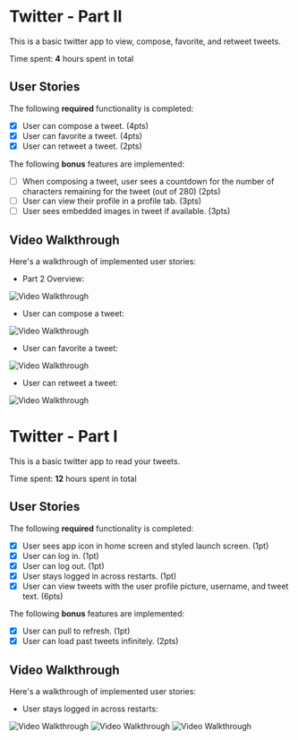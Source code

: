 # Twitter - Part II

This is a basic twitter app to view, compose, favorite, and retweet tweets.

Time spent: **4** hours spent in total

## User Stories

The following **required** functionality is completed:

- [x] User can compose a tweet. (4pts)
- [x] User can favorite a tweet. (4pts)
- [x] User can retweet a tweet. (2pts)

The following **bonus** features are implemented:

- [ ] When composing a tweet, user sees a countdown for the number of characters remaining for the tweet (out of 280) (2pts)
- [ ] User can view their profile in a profile tab. (3pts)
- [ ] User sees embedded images in tweet if available. (3pts)

## Video Walkthrough

Here's a walkthrough of implemented user stories:
* Part 2 Overview: 
<img src='http://g.recordit.co/V0QtvlYOyf.gif' title='Video Walkthrough' width='' alt='Video Walkthrough' />

* User can compose a tweet: 
<img src='http://g.recordit.co/V0QtvlYOyf.gif' title='Video Walkthrough' width='' alt='Video Walkthrough' />

* User can favorite a tweet:
<img src='http://g.recordit.co/wqHe2AFIFE.gif' title='Video Walkthrough' width='' alt='Video Walkthrough' />

* User can retweet a tweet:
<img src='http://g.recordit.co/JaxYEJvXNF.gif' title='Video Walkthrough' width='' alt='Video Walkthrough' />


# Twitter - Part I

This is a basic twitter app to read your tweets.

Time spent: **12** hours spent in total

## User Stories

The following **required** functionality is completed:

- [x] User sees app icon in home screen and styled launch screen. (1pt)
- [x] User can log in. (1pt)
- [x] User can log out. (1pt)
- [x] User stays logged in across restarts. (1pt)
- [x] User can view tweets with the user profile picture, username, and tweet text. (6pts)

The following **bonus** features are implemented:

- [x] User can pull to refresh. (1pt)
- [x] User can load past tweets infinitely. (2pts)

## Video Walkthrough

Here's a walkthrough of implemented user stories:
* User stays logged in across restarts: 
<img src='http://g.recordit.co/N4QSbnlRt4.gif' title='Video Walkthrough' width='' alt='Video Walkthrough' />
<img src='http://g.recordit.co/yysgncnPeB.gif' title='Video Walkthrough' width='' alt='Video Walkthrough' />
<img src='http://g.recordit.co/FhiLMQwNin.gif' title='Video Walkthrough' width='' alt='Video Walkthrough' />
